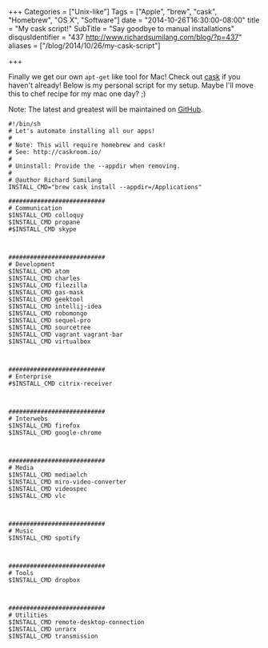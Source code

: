 +++
Categories = ["Unix-like"]
Tags = ["Apple", "brew", "cask", "Homebrew", "OS X", "Software"]
date = "2014-10-26T16:30:00-08:00"
title = "My cask script!"
SubTitle = "Say goodbye to manual installations"
disqusIdentifier = "437 http://www.richardsumilang.com/blog/?p=437"
aliases = ["/blog/2014/10/26/my-cask-script"]

+++

Finally we get our own `apt-get` like tool for Mac! Check out [cask][1] if you
haven't already! Below is my personal script for my setup. Maybe I'll move this
to chef recipe for my mac one day? ;)

Note: The latest and greatest will be maintained on [GitHub][2].

<pre><code class="language-bash" title="Cask" >#!/bin/sh
# Let's automate installing all our apps!
#
# Note: This will require homebrew and cask!
# See: http://caskroom.io/
#
# Uninstall: Provide the --appdir when removing.
#
# @author Richard Sumilang <me@richardsumilang.com>
INSTALL_CMD="brew cask install --appdir=/Applications"

###########################
# Communication
$INSTALL_CMD colloquy
$INSTALL_CMD propane
#$INSTALL_CMD skype



###########################
# Development
$INSTALL_CMD atom
$INSTALL_CMD charles
$INSTALL_CMD filezilla
$INSTALL_CMD gas-mask
$INSTALL_CMD geektool
$INSTALL_CMD intellij-idea
$INSTALL_CMD robomongo
$INSTALL_CMD sequel-pro
$INSTALL_CMD sourcetree
$INSTALL_CMD vagrant vagrant-bar
$INSTALL_CMD virtualbox



###########################
# Enterprise
#$INSTALL_CMD citrix-receiver



###########################
# Interwebs
$INSTALL_CMD firefox
$INSTALL_CMD google-chrome



###########################
# Media
$INSTALL_CMD mediaelch
$INSTALL_CMD miro-video-converter
$INSTALL_CMD videospec
$INSTALL_CMD vlc



###########################
# Music
$INSTALL_CMD spotify



###########################
# Tools
$INSTALL_CMD dropbox



###########################
# Utilities
$INSTALL_CMD remote-desktop-connection
$INSTALL_CMD unrarx
$INSTALL_CMD transmission
</code></pre>

[1]: http://caskroom.io/ "Homebrew cask"
[2]: https://github.com/rsumilang/personal/blob/master/scripts/setup/apps-cask.sh "apps-cask"

